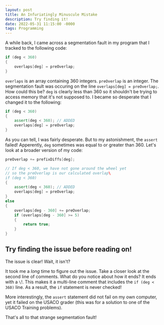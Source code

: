 ```yaml
---
layout: post
title: An Infuriatingly Minuscule Mistake
description: Try finding it!
date: 2022-05-31 11:15:00 -0000
tags: Programming
---
```


A while back, I came across a segmentation fault in my program that I tracked to the following code:

```cpp
if (deg < 360)
{
    overlaps[deg] = preOverlap;
}
```

`overlaps` is an array containing $360$ integers. `preOverlap` is an integer. The segmentation fault was occuring on the line `overlaps[deg] = preOverlap;`. How could this be? `deg` is clearly less than $360$ so it shouldn't be trying to access memory that it's not supposed to. I became so desperate that I changed it to the following:


```cpp
if (deg < 360)
{
    assert(deg < 360); // ADDED
    overlaps[deg] = preOverlap;
}
```

As you can tell, I was fairly desperate. But to my astonishment, the `assert` failed! Apperently, `deg` sometimes was equal to or greater than $360$. Let's look at a broader version of my code:

```cpp
preOverlap += prefixDiffs[deg];

// If deg < 360, we have not gone around the wheel yet
// so the preOverlap is our calculated overlap\
if (deg < 360)
{
    assert(deg < 360); // ADDED
    overlaps[deg] = preOverlap;
}
else 
{
    overlaps[deg - 360] += preOverlap;
    if (overlaps[deg - 360] >= 5)
    {
        return true;
    }
}
```

**Try finding the issue before reading on!**
---

The issue is clear! Wait, it isn't? 

It took me a *long* time to figure out the issue. Take a closer look at the second line of comments. What do you notice about how it ends? It ends with a `\`!. This makes it a multi-line comment that includes the `if (deg < 360)` line. As a result, the `if` statement is never checked!

More interestingly, the `assert` statement did not fail on my own computer, yet it failed on the USACO grader (this was for a solution to one of the USACO Training problems). 

That's all to that strange segmentation fault! 

